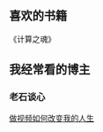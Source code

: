 ## 喜欢的书籍
《计算之魂》



## 我经常看的博主

### 老石谈心
[做视频如何改变我的人生](https://www.youtube.com/watch?v=FyJhCkAYdmo)

<!---
weiluoliang/weiluoliang is a ✨ special ✨ repository because its `README.md` (this file) appears on your GitHub profile.
You can click the Preview link to take a look at your changes.
--->
